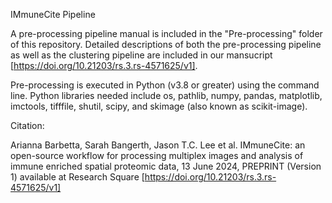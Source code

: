 IMmuneCite Pipeline

A pre-processing pipeline manual is included in the "Pre-processing" folder of this repository. Detailed descriptions of both the pre-processing pipeline as well as the clustering pipeline are included in our mansucript [https://doi.org/10.21203/rs.3.rs-4571625/v1].

Pre-processing is executed in Python (v3.8 or greater) using the command line. Python libraries needed include os, pathlib, numpy, pandas, matplotlib, imctools, tifffile, shutil, scipy, and skimage (also known as scikit-image).

Citation:

Arianna Barbetta, Sarah Bangerth, Jason T.C. Lee et al. IMmuneCite: an open-source workflow for processing multiplex images and analysis of immune enriched spatial proteomic data, 13 June 2024, PREPRINT (Version 1) available at Research Square [https://doi.org/10.21203/rs.3.rs-4571625/v1]
